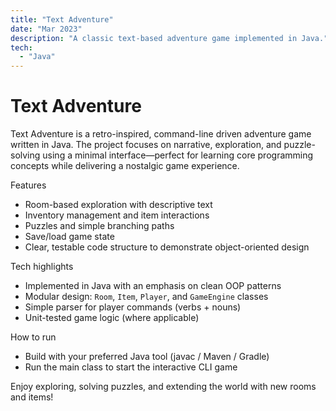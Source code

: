 ```yaml
---
title: "Text Adventure"
date: "Mar 2023"
description: "A classic text-based adventure game implemented in Java."
tech:
  - "Java"
---
```


# Text Adventure

Text Adventure is a retro-inspired, command-line driven adventure game written in Java. The project focuses on narrative, exploration, and puzzle-solving using a minimal interface—perfect for learning core programming concepts while delivering a nostalgic game experience.

Features
- Room-based exploration with descriptive text
- Inventory management and item interactions
- Puzzles and simple branching paths
- Save/load game state
- Clear, testable code structure to demonstrate object-oriented design

Tech highlights
- Implemented in Java with an emphasis on clean OOP patterns
- Modular design: `Room`, `Item`, `Player`, and `GameEngine` classes
- Simple parser for player commands (verbs + nouns)
- Unit-tested game logic (where applicable)

How to run
- Build with your preferred Java tool (javac / Maven / Gradle)
- Run the main class to start the interactive CLI game

Enjoy exploring, solving puzzles, and extending the world with new rooms and items!
